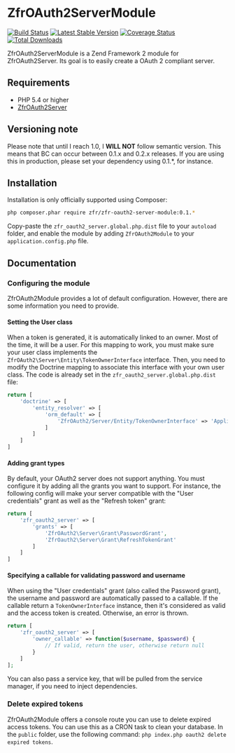 # ZfrOAuth2ServerModule

[![Build Status](https://travis-ci.org/zf-fr/zfr-oauth2-server-module.png?branch=master)](https://travis-ci.org/zf-fr/zfr-oauth2-server-module)
[![Latest Stable Version](https://poser.pugx.org/zfr/zfr-oauth2-server-module/v/stable.png)](https://packagist.org/packages/zfr/zfr-oauth2-server-module)
[![Coverage Status](https://coveralls.io/repos/zf-fr/zfr-oauth2-server-module/badge.png)](https://coveralls.io/r/zf-fr/zfr-oauth2-server-module)
[![Total Downloads](https://poser.pugx.org/zfr/zfr-oauth2-server-module/downloads.png)](https://packagist.org/packages/zfr/zfr-oauth2-server-module)

ZfrOAuth2ServerModule is a Zend Framework 2 module for ZfrOAuth2Server. Its goal is to easily create a OAuth 2
compliant server.

## Requirements

- PHP 5.4 or higher
- [ZfrOAuth2Server](https://github.com/zf-fr/zfr-oauth2-server)

## Versioning note

Please note that until I reach 1.0, I **WILL NOT** follow semantic version. This means that BC can occur between
0.1.x and 0.2.x releases. If you are using this in production, please set your dependency using 0.1.*, for instance.

## Installation

Installation is only officially supported using Composer:

```sh
php composer.phar require zfr/zfr-oauth2-server-module:0.1.*
```

Copy-paste the `zfr_oauth2_server.global.php.dist` file to your `autoload` folder, and enable the module by adding
`ZfrOAuth2Module` to your `application.config.php` file.

## Documentation

### Configuring the module

ZfrOAuth2Module provides a lot of default configuration. However, there are some information you need to provide.

#### Setting the User class

When a token is generated, it is automatically linked to an owner. Most of the time, it will be a user. For this
mapping to work, you must make sure your user class implements the `ZfrOAuth2\Server\Entity\TokenOwnerInterface`
interface. Then, you need to modify the Doctrine mapping to associate this interface with your own user
class. The code is already set in the `zfr_oauth2_server.global.php.dist` file:

```php
return [
    'doctrine' => [
        'entity_resolver' => [
            'orm_default' => [
                'ZfrOAuth2/Server/Entity/TokenOwnerInterface' => 'Application/Entity/User'
            ]
        ]
    ]
]
```

#### Adding grant types

By default, your OAuth2 server does not support anything. You must configure it by adding all the grants you
want to support. For instance, the following config will make your server compatible with the "User credentials"
grant as well as the "Refresh token" grant:

```php
return [
    'zfr_oauth2_server' => [
        'grants' => [
            'ZfrOAuth2\Server\Grant\PasswordGrant',
            'ZfrOauth2\Server\Grant\RefreshTokenGrant'
        ]
    ]
]
```

#### Specifying a callable for validating password and username

When using the "User credentials" grant (also called the Password grant), the username and password are automatically
passed to a callable. If the callable return a `TokenOwnerInterface` instance, then it's considered as valid and
the access token is created. Otherwise, an error is thrown.

```php
return [
    'zfr_oauth2_server' => [
        'owner_callable' => function($username, $password) {
            // If valid, return the user, otherwise return null
        }
    ]
];
```

You can also pass a service key, that will be pulled from the service manager, if you need to inject dependencies.

### Delete expired tokens

ZfrOAuth2Module offers a console route you can use to delete expired access tokens. You can use this as a CRON
task to clean your database. In the `public` folder, use the following command: `php index.php oauth2 delete expired tokens`.
